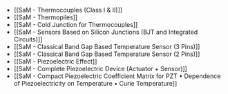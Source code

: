 - [[SaM - Thermocouples (Class I & II)]]
- [[SaM - Thermopiles]]
- [[SaM - Cold Junction for Thermocouples]]
- [[SaM - Sensors Based on Silicon Junctions (BJT and Integrated Circuits)]]
- [[SaM - Classical Band Gap Based Temperature Sensor (3 Pins)]]
- [[SaM - Classical Band Gap Based Temperature Sensor (2 Pins)]]
- [[SaM - Piezoelectric Effect]]
- [[SaM - Complete Piezoelectric Device (Actuator + Sensor)]]
- [[SaM - Compact Piezoelectric Coefficient Matrix for PZT • Dependence of Piezoelectricity on Temperature • Curie Temperature]]